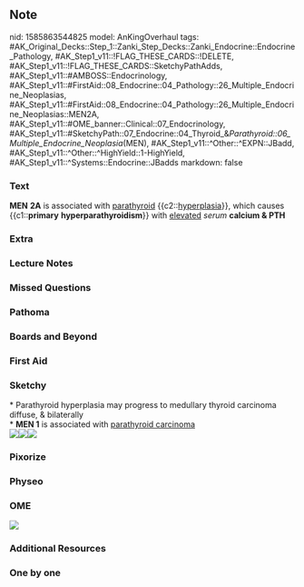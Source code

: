 ## Note
nid: 1585863544825
model: AnKingOverhaul
tags: #AK_Original_Decks::Step_1::Zanki_Step_Decks::Zanki_Endocrine::Endocrine_Pathology, #AK_Step1_v11::!FLAG_THESE_CARDS::!DELETE, #AK_Step1_v11::!FLAG_THESE_CARDS::SketchyPathAdds, #AK_Step1_v11::#AMBOSS::Endocrinology, #AK_Step1_v11::#FirstAid::08_Endocrine::04_Pathology::26_Multiple_Endocrine_Neoplasias, #AK_Step1_v11::#FirstAid::08_Endocrine::04_Pathology::26_Multiple_Endocrine_Neoplasias::MEN2A, #AK_Step1_v11::#OME_banner::Clinical::07_Endocrinology, #AK_Step1_v11::#SketchyPath::07_Endocrine::04_Thyroid_&_Parathyroid::06_Multiple_Endocrine_Neoplasia_(MEN), #AK_Step1_v11::^Other::^EXPN::JBadd, #AK_Step1_v11::^Other::^HighYield::1-HighYield, #AK_Step1_v11::^Systems::Endocrine::JBadds
markdown: false

### Text
<b>MEN</b> <b>2A</b> is associated with <u>parathyroid</u>
{{c2::<u>hyperplasia</u>}}, which causes {{c1::<b>primary</b>
<b>hyperparathyroidism</b>}} with <u>elevated</u> <i>serum</i>
<b>calcium & PTH</b>

### Extra


### Lecture Notes


### Missed Questions


### Pathoma


### Boards and Beyond


### First Aid


### Sketchy
<div>
  * Parathyroid hyperplasia may progress to medullary thyroid
  carcinoma diffuse, & bilaterally
</div>
<div>
  * <b>MEN 1</b> is associated with <u>parathyroid carcinoma</u>
</div><img src=
"MEN2A%20-%20primary%20hyperparathyroidism_1566160514431.jpg"><img src="MEN2A%20-%20parathyroid%20hyperplasia_1566160514431.jpg"><img src="zOverall.png">

### Pixorize


### Physeo


### OME
<div class="ome-widget">
  <a href=
  "https://onlinemeded.org/spa/endocrinology?ref=anki"><img src=
  "_OME_AnkiFlashcards_Topic_5.png"></a>
</div>

### Additional Resources


### One by one

